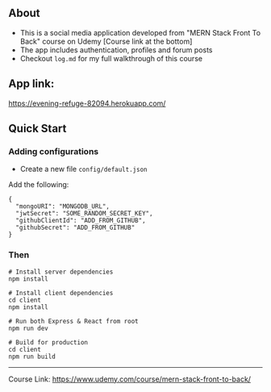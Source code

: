 ## About
- This is a social media application developed from "MERN Stack Front To Back" course on Udemy [Course link at the bottom]
- The app includes authentication, profiles and forum posts
- Checkout `log.md` for my full walkthrough of this course

## App link:
https://evening-refuge-82094.herokuapp.com/

## Quick Start

### Adding configurations
* Create a new file `config/default.json`

Add the following:
```
{
  "mongoURI": "MONGODB_URL",
  "jwtSecret": "SOME_RANDOM_SECRET_KEY",
  "githubClientId": "ADD_FROM_GITHUB",
  "githubSecret": "ADD_FROM_GITHUB"
}
```

### Then
```
# Install server dependencies
npm install

# Install client dependencies
cd client
npm install

# Run both Express & React from root
npm run dev

# Build for production
cd client
npm run build
```
---
Course Link: https://www.udemy.com/course/mern-stack-front-to-back/
